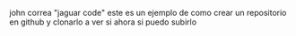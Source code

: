 john correa "jaguar code"
este es un ejemplo de como crear un repositorio en github y clonarlo
a ver si ahora si puedo subirlo



